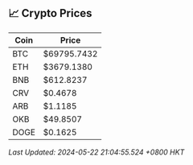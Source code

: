 ## 📈 Crypto Prices

| Coin | Price |
| ---- | ----- |
| BTC | $69795.7432 |
| ETH | $3679.1380 |
| BNB | $612.8237 |
| CRV | $0.4678 |
| ARB | $1.1185 |
| OKB | $49.8507 |
| DOGE | $0.1625 |

_Last Updated: 2024-05-22 21:04:55.524 +0800 HKT_